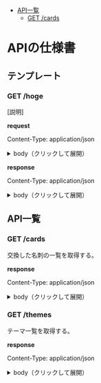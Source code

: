 <!-- START doctoc generated TOC please keep comment here to allow auto update -->
<!-- DON'T EDIT THIS SECTION, INSTEAD RE-RUN doctoc TO UPDATE -->

- [API一覧](#api%E4%B8%80%E8%A6%A7)
  - [GET /cards](#get-cards)

<!-- END doctoc generated TOC please keep comment here to allow auto update -->

# APIの仕様書

## テンプレート

### GET /hoge

[説明]

**request**

Content-Type: application/json

<details><summary>body（クリックして展開）</summary>

```json
{
  "hoge": 1
}
```

</details>

**response**

Content-Type: application/json

<details><summary>body（クリックして展開）</summary>

```json
{
  "hoge": 1
}
```
</details>

## API一覧

### GET /cards

交換した名刺の一覧を取得する。

**response**

Content-Type: application/json

<details><summary>body（クリックして展開）</summary>

```json
{
  "cards": [
    {
      "id": 1,
      "email": "hoge@example.com",
      "phone_number": 00000000000,
      "role": "ホゲホゲ大学大学院一年",
      "address": "ホゲホゲホゲ",
      "url": "https://github.com/tsmrkk/meish/edit/master/API_DOCUMENT.md",
      "user_id": 12
    }
  ]
}
```
</details>

### GET /themes

テーマ一覧を取得する。

**response**

Content-Type: application/json

<details><summary>body（クリックして展開）</summary>

```json
{
  "themes": [
    {
      "id": 1
    }
  ]
}
```
</details>

